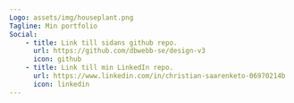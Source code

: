 ```yaml
---
Logo: assets/img/houseplant.png
Tagline: Min portfolio
Social:
    - title: Link till sidans github repo.
      url: https://github.com/dbwebb-se/design-v3
      icon: github
    - title: Link till min LinkedIn repo.
      url: https://www.linkedin.com/in/christian-saarenketo-06970214b
      icon: linkedin
---
```

